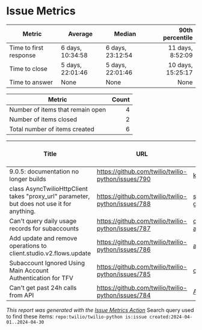 # Issue Metrics

| Metric | Average | Median | 90th percentile |
| --- | --- | --- | ---: |
| Time to first response | 6 days, 10:34:58 | 6 days, 23:12:54 | 11 days, 8:52:09 |
| Time to close | 5 days, 22:01:46 | 5 days, 22:01:46 | 10 days, 15:25:17 |
| Time to answer | None | None | None |

| Metric | Count |
| --- | ---: |
| Number of items that remain open | 4 |
| Number of items closed | 2 |
| Total number of items created | 6 |

| Title | URL | Author | Time to first response | Time to close | Time to answer |
| --- | --- | --- | --- | --- | --- |
| 9.0.5: documentation no longer builds | https://github.com/twilio/twilio-python/issues/790 | [kloczek](https://github.com/kloczek) | 3 days, 14:51:02 | None | None |
| class AsyncTwilioHttpClient takes "proxy_url" parameter, but does not use it for anything. | https://github.com/twilio/twilio-python/issues/788 | [skyler-guha](https://github.com/skyler-guha) | None | None | None |
| Can't query daily usage records for subaccounts | https://github.com/twilio/twilio-python/issues/787 | [oleg-agapov](https://github.com/oleg-agapov) | 10 days, 7:34:46 | 11 days, 19:46:10 | None |
| Add update and remove operations to  client.studio.v2.flows.update | https://github.com/twilio/twilio-python/issues/786 | [allavytalize](https://github.com/allavytalize) | 11 days, 19:42:27 | None | None |
| Subaccount Ignored Using Main Account Authentication for TFV | https://github.com/twilio/twilio-python/issues/785 | [calebsyring](https://github.com/calebsyring) | None | None | None |
| Can't get past 24h calls from API | https://github.com/twilio/twilio-python/issues/784 | [Andreluizfc](https://github.com/Andreluizfc) | 0:11:35 | 0:17:21 | None |

_This report was generated with the [Issue Metrics Action](https://github.com/github/issue-metrics)_
Search query used to find these items: `repo:twilio/twilio-python is:issue created:2024-04-01..2024-04-30`
